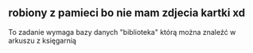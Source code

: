 ## robiony z pamieci bo nie mam zdjecia kartki xd

To zadanie wymaga bazy danych "biblioteka" którą można znaleźć w arkuszu z księgarnią
